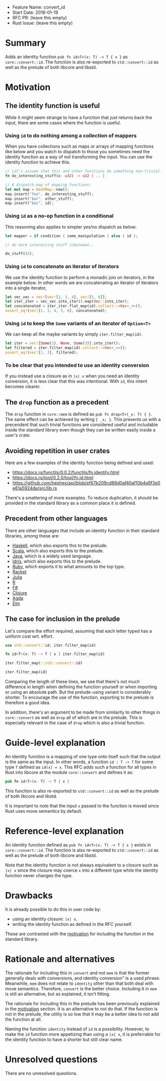 - Feature Name: convert_id
- Start Date: 2018-01-19
- RFC PR: (leave this empty)
- Rust Issue: (leave this empty)

# Summary
[summary]: #summary

Adds an identity function `pub fn id<T>(x: T) -> T { x }` as `core::convert::id`.
The function is also re-exported to `std::convert::id` as well as the prelude of
both libcore and libstd.

# Motivation
[motivation]: #motivation

## The identity function is useful

While it might seem strange to have a function that just returns back the input,
there are some cases where the function is useful.

### Using `id` to do nothing among a collection of mappers

When you have collections such as maps or arrays of mapping functions like
below and you watch to dispatch to those you sometimes need the identity
function as a way of not transforming the input. You can use the identity
function to achieve this.

```rust
// Let's assume that this and other functions do something non-trivial.
fn do_interesting_stuff(x: u32) -> u32 { .. }

// A dispatch-map of mapping functions:
let mut map = HashMap::new();
map.insert("foo", do_interesting_stuff);
map.insert("bar", other_stuff);
map.insert("baz", id);
```

### Using `id` as a no-op function in a conditional

This reasoning also applies to simpler yes/no dispatch as below:

```rust
let mapper = if condition { some_manipulation } else { id };

// do more interesting stuff inbetween..

do_stuff(42);
```

### Using `id` to concatenate an iterator of iterators

We use the identity function to perform a monadic join on iterators, in the
example below. In other words we are concatenating an iterator of iterators
into a single iterator,

```rust
let vec_vec = vec![vec![1, 3, 4], vec![5, 6]];
let iter_iter = vec_vec.into_iter().map(Vec::into_iter);
let concatenated = iter_iter.flat_map(id).collect::<Vec<_>>();
assert_eq!(vec![1, 3, 4, 5, 6], concatenated);
```

### Using `id` to keep the `Some` variants of an iterator of `Option<T>`

We can keep all the maybe variants by simply `iter.filter_map(id)`.

```rust
let iter = vec![Some(1), None, Some(3)].into_iter();
let filtered = iter.filter_map(id).collect::<Vec<_>>();
assert_eq!(vec![1, 3], filtered);
```

### To be clear that you intended to use an identity conversion

If you instead use a closure as in `|x| x` when you need an
identity conversion, it is less clear that this was intentional.
With `id`, this intent becomes clearer.

## The `drop` function as a precedent

The `drop` function in `core::mem` is defined as `pub fn drop<T>(_x: T) { }`.
The same effect can be achieved by writing `{ _x; }`. This presents us
with a precendent that such trivial functions are considered useful and
includable inside the standard library even though they can be written easily
inside a user's crate.

## Avoiding repetition in user crates

Here are a few examples of the identity function being defined and used:

+ https://docs.rs/functils/0.0.2/functils/fn.identity.html
+ https://docs.rs/tool/0.2.0/tool/fn.id.html
+ https://github.com/hephex/api/blob/ef67b209cd88d0af40af10b4a9f3e0e61a5924da/src/lib.rs

There's a smattering of more examples. To reduce duplication, it
should be provided in the standard library as a common place it is defined.

## Precedent from other languages

There are other languages that include an identity function in
their standard libraries, among these are:

+ [Haskell](http://hackage.haskell.org/package/base-4.10.1.0/docs/Prelude.html#v:id), which also exports this to the prelude.
+ [Scala](https://www.scala-lang.org/api/current/scala/Predef$.html#identity[A](x:A):A), which also exports this to the prelude.
+ [Java](https://docs.oracle.com/javase/8/docs/api/java/util/function/Function.html#identity--), which is a widely used language.
+ [Idris](https://www.idris-lang.org/docs/1.0/prelude_doc/docs/Prelude.Basics.html), which also exports this to the prelude.
+ [Ruby](http://ruby-doc.org/core-2.5.0/Object.html#method-i-itself), which exports it to what amounts to the top type.
+ [Racket](http://docs.racket-lang.org/reference/values.html)
+ [Julia](https://docs.julialang.org/en/release-0.4/stdlib/base/#Base.identity)
+ [R](https://stat.ethz.ch/R-manual/R-devel/library/base/html/identity.html)
+ [F#](https://msdn.microsoft.com/en-us/visualfsharpdocs/conceptual/operators.id%5B%27t%5D-function-%5Bfsharp%5D)
+ [Clojure](https://clojuredocs.org/clojure.core/identity)
+ [Agda](http://www.cse.chalmers.se/~nad/repos/lib/src/Function.agda)
+ [Elm](http://package.elm-lang.org/packages/elm-lang/core/latest/Basics#identity)

## The case for inclusion in the prelude

Let's compare the effort required, assuming that each letter
typed has a uniform cost wrt. effort.

```rust
use std::convert::id; iter.filter_map(id)

fn id<T>(x: T) -> T { x } iter.filter_map(id)

iter.filter_map(::std::convert::id)

iter.filter_map(id)
```

Comparing the length of these lines, we see that there's not much difference in
length when defining the function yourself or when importing or using an absolute
path. But the prelude-using variant is considerably shorter. To encourage the
use of the function, exporting to the prelude is therefore a good idea.

In addition, there's an argument to be made from similarity to other things in
`core::convert` as well as `drop` all of which are in the prelude. This is
especially relevant in the case of `drop` which is also a trivial function.

# Guide-level explanation
[guide-level-explanation]: #guide-level-explanation

An identity function is a mapping of one type onto itself such that the output
is the same as the input. In other words, a function `id : T -> T` for some
type `T` defined as `id(x) = x`. This RFC adds such a function for all types
in Rust into libcore at the module `core::convert` and defines it as:

```rust
pub fn id<T>(x: T) -> T { x }
```

This function is also re-exported to `std::convert::id` as well as
the prelude of both libcore and libstd.

It is important to note that the input `x` passed to the function is
moved since Rust uses move semantics by default.

# Reference-level explanation
[reference-level-explanation]: #reference-level-explanation

An identity function defined as `pub fn id<T>(x: T) -> T { x }` exists in
`core::convert::id`. The function is also re-exported to `std::convert::id`
as well as the prelude of both libcore and libstd.

Note that the identity function is not always equivalent to a closure
such as `|x| x` since the closure may coerce `x` into a different type
while the identity function never changes the type.

# Drawbacks
[drawbacks]: #drawbacks

It is already possible to do this in user code by:

+ using an identity closure: `|x| x`.
+ writing the identity function as defined in the RFC yourself.

These are contrasted with the [motivation] for including the function
in the standard library.

# Rationale and alternatives
[alternatives]: #alternatives

The rationale for including this in `convert` and not `mem` is that the
former generally deals with conversions, and identity conversion" is a used
phrase. Meanwhile, `mem` does not relate to `identity` other than that both
deal with move semantics. Therefore, `convert` is the better choice. Including
it in `mem` is still an alternative, but as explained, it isn't fitting.

The rationale for including this in the prelude has been previously
explained in the [motivation] section. It is an alternative to not do that.
If the function is not in the prelude, the utility is so low that it may
be a better idea to not add the function at all.

Naming the function `identity` instead of `id` is a possibility.
However, to make the `id` function more appetizing than using a `|x| x`, it is
preferrable for the identity function to have a shorter but still clear name.

# Unresolved questions
[unresolved]: #unresolved-questions

There are no unresolved questions.